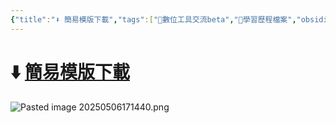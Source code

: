 ```yaml
---
{"title":"⬇️ 簡易模版下載","tags":["📝數位工具交流beta","🎯學習歷程檔案","obsidian"],"dg-publish":true,"status":"✅ Done","permalink":"/交流/⬇️ 簡易模版下載/","dgPassFrontmatter":true,"created":"2025-05-06T13:21:07.711+08:00","updated":"2025-05-06T17:22:10.825+08:00"}
---
```


# ⬇️ [簡易模版下載](https://1drv.ms/f/c/1698215ca2d0889b/EsJOc_3Iw8JAoFPK4UkZ3joB2tszy5tM4t0b33iZ5Dgo0w?e=YaWGgm)


![Pasted image 20250506171440.png](/img/user/img/Pasted%20image%2020250506171440.png)

